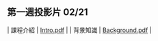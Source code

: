 ## 第一週投影片 02/21

| 課程介紹 | [Intro.pdf](./slides/week01/Intro.pdf) |
| 背景知識 | [Background.pdf](./slides/week01/Background.pdf) |

